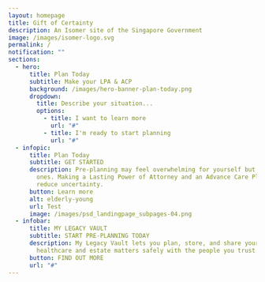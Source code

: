 ```yaml
---
layout: homepage
title: Gift of Certainty
description: An Isomer site of the Singapore Government
image: /images/isomer-logo.svg
permalink: /
notification: ""
sections:
  - hero:
      title: Plan Today
      subtitle: Make your LPA & ACP
      background: /images/hero-banner-plan-today.png
      dropdown:
        title: Describe your situation...
        options:
          - title: I want to learn more
            url: "#"
          - title: I'm ready to start planning
            url: "#"
  - infopic:
      title: Plan Today
      subtitle: GET STARTED
      description: Pre-planning may feel overwhelming for yourself but also your loved
        ones. Making a Lasting Power of Attorney and an Advance Care Plan can
        reduce uncertainty.
      button: Learn more
      alt: elderly-young
      url: Test
      image: /images/psd_landingpage_subpages-04.png
  - infobar:
      title: MY LEGACY VAULT
      subtitle: START PRE-PLANNING TODAY
      description: My Legacy Vault lets you plan, store, and share your legal,
        healthcare and estate matters safely with the people you trust.
      button: FIND OUT MORE
      url: "#"
---
```

